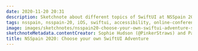 ```yaml
---
date: 2020-11-20 20:31
description: Sketchnote about different topics of SwiftUI at NSSpain 2020
tags: nsspain, nsspain-20, iOS, swiftui, accessibility, online-conference
image: images/sketchnotes/nsspain20-choose-your-own-swiftui-adventure-small.jpg
sketchnoteMetadata.contentCreator: Sophie Hudson (@PinkerStraws) and Paul Hudson (@twostraws)
title: NSSpain 2020: Choose your own SwiftUI Adventure
---
```

